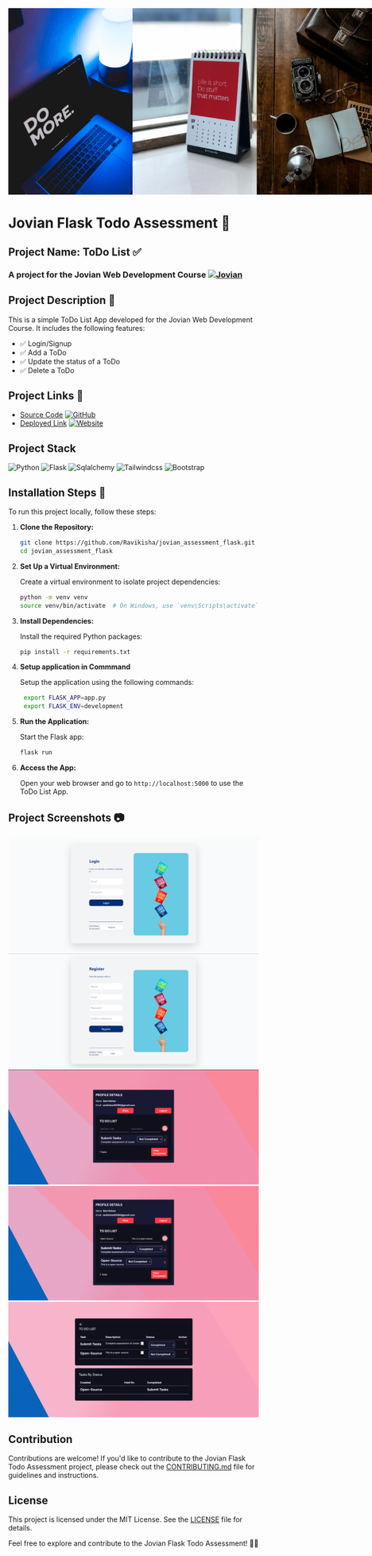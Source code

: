 <div style="display:flex;">
<img width="250" src="./docs/poster2.jpeg">
<img width="250" src="./docs/poster3.jpeg">
<img width="250" src="./docs/poster4.jpeg">

</div>

# Jovian Flask Todo Assessment 💼

## Project Name: ToDo List ✅

### A project for the Jovian Web Development Course [![Jovian](https://img.shields.io/badge/Jovian-Web%20Development-blue)](https://jovian.com/learn/web-development-with-python-and-flask)

## Project Description 📝

This is a simple ToDo List App developed for the Jovian Web Development Course. It includes the following features:

- ✅ Login/Signup
- ✅ Add a ToDo
- ✅ Update the status of a ToDo
- ✅ Delete a ToDo

## Project Links 🔗

- [Source Code](https://github.com/Ravikisha/jovian_assessment_flask) [![GitHub](https://img.shields.io/badge/GitHub-Repository-green)](https://github.com/Ravikisha/jovian_assessment_flask)
- [Deployed Link](https://todo-list-4bhz.onrender.com/) [![Website](https://img.shields.io/badge/Website-Deployed-brightgreen)](https://todo-list-4bhz.onrender.com/)


<p>
<h2>Project Stack</h2>
<img src="https://img.shields.io/badge/Python-3.9.6-blue" alt="Python" />
<img src="https://img.shields.io/badge/Flask-2.0.1-blue" alt="Flask" />
<img src="https://img.shields.io/badge/Sqlalchemy-1.4.23-blue" alt="Sqlalchemy" />
<img src="https://img.shields.io/badge/Tailwindcss-2.2.7-blue" alt="Tailwindcss" />
<img src="https://img.shields.io/badge/Bootstrap-5.1.0-blue" alt="Bootstrap" />
</p>

## Installation Steps 🚀

To run this project locally, follow these steps:

1. **Clone the Repository:**

   ```bash
   git clone https://github.com/Ravikisha/jovian_assessment_flask.git
   cd jovian_assessment_flask
   ```

2. **Set Up a Virtual Environment:**

   Create a virtual environment to isolate project dependencies:

   ```bash
   python -m venv venv
   source venv/bin/activate  # On Windows, use `venv\Scripts\activate`
   ```

3. **Install Dependencies:**

   Install the required Python packages:

   ```bash
   pip install -r requirements.txt
   ```


4. **Setup application in Commmand**
   
   Setup the application using the following commands:

   ```bash
    export FLASK_APP=app.py
    export FLASK_ENV=development
    ```

5. **Run the Application:**

   Start the Flask app:

   ```bash
   flask run
   ```

6. **Access the App:**

   Open your web browser and go to `http://localhost:5000` to use the ToDo List App.


## Project Screenshots 📷
![Login Page](./docs/docs1.png)
![Signup Page](./docs/docs2.png)
![Home Page](./docs/docs3.png)
![Add Todo Page](./docs/docs4.png)
![More Details Page](./docs/docs5.png)

## Contribution

Contributions are welcome! If you'd like to contribute to the Jovian Flask Todo Assessment project, please check out the [CONTRIBUTING.md](CONTRIBUTING.md) file for guidelines and instructions.

## License

This project is licensed under the MIT License. See the [LICENSE](LICENSE) file for details.

Feel free to explore and contribute to the Jovian Flask Todo Assessment! 🚀✨